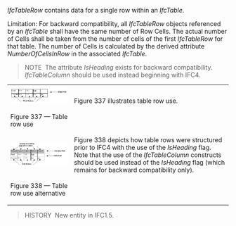 _IfcTableRow_ contains data for a single row within an _IfcTable_.

Limitation: For backward compatibility, all _IfcTableRow_ objects referenced by an _IfcTable_ shall have the same number of Row Cells. The actual number of Cells shall be taken from the number of cells of the first _IfcTableRow_ for that table. The number of Cells is calculated by the derived attribute _NumberOfCellsInRow_ in the associated _IfcTable_.

> NOTE&nbsp; The attribute _IsHeading_ exists for backward compatibility. _IfcTableColumn_ should be used instead beginning with IFC4.

<table>
      <tr>
        <td>
          <img src="../../../../../../figures/ifctablerow_image1.gif">
        </td>
        <td style="vertical-align:bottom">
          Figure 337 illustrates table row use.
        </td>
      </tr>
      <tr>
        <td>
          <p class="figure">
            Figure 337 &mdash; Table row use
          </p>
        </td>
        <td>
          <p>
            &nbsp;
          </p>
        </td>
      </tr>
      <tr>
        <td>
          <img src="../../../../../../figures/ifctablerow_image2.gif">
        </td>
        <td style="vertical-align:bottom">
          Figure 338 depicts how table rows were structured prior
          to IFC4 with the use of the <em>IsHeading</em> flag. Note
          that the use of the <em>IfcTableColumn</em> constructs
          should be used instead of the <em>IsHeading</em> flag
          (which remains for backward compatibility only).
        </td>
      </tr>
      <tr>
        <td>
          <p class="figure">
            Figure 338 &mdash; Table row use alternative
          </p>
        </td>
        <td>
          <p>
            &nbsp;
          </p>
        </td>
      </tr>
    </table>



> HISTORY&nbsp; New entity in IFC1.5.
